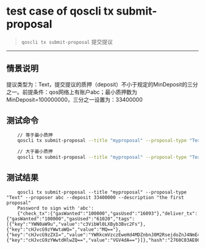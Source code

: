 # test case of qoscli tx submit-proposal

> `qoscli tx submit-proposal` 提交提议

---

## 情景说明

提议类型为：Text，提交提议的质押（deposit）不小于规定的MinDeposit的三分之一。前提条件：qos网络上有账户abc；最小质押数为MinDeposit=100000000，三分之一设置为：33400000

## 测试命令

```bash
    // 等于最小质押
    qoscli tx submit-proposal --title "myproposal" --proposal-type "Text" --proposer abc --deposit 33400000 --description "the first proposal"

    // 大于最小质押
    qoscli tx submit-proposal --title "myproposal" --proposal-type "Text" --proposer abc --deposit 40000000 --description "the first proposal"
```

## 测试结果
```
    qoscli tx submit-proposal --title "myproposal" --proposal-type "Text" --proposer abc --deposit 33400000 --description "the first proposal"
    Password to sign with 'abc':
    {"check_tx":{"gasWanted":"100000","gasUsed":"16093"},"deliver_tx":{"gasWanted":"100000","gasUsed":"61020","tags":[{"key":"YWN0aW9u","value":"c3VibWl0LXByb3Bvc2Fs"},{"key":"cHJvcG9zYWwtaWQ=","value":"MQ=="},{"key":"cHJvcG9zZXI=","value":"YWRkcmVzczEweHd4MDZnbnJ0M2RsejdoZnJ4NmE4d3gzZ3llZ2h4bTU0cnY3YQ=="},{"key":"cHJvcG9zYWwtdHlwZQ==","value":"VGV4dA=="}]},"hash":"2760C03AE0CF8C8603449F9F6E8DAB49BC39F1E4404F372E443B286AFA238951","height":"514967"}

```
